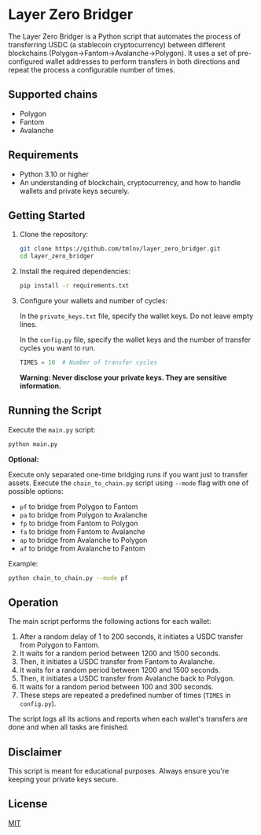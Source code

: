 # Layer Zero Bridger

The Layer Zero Bridger is a Python script that automates the process of transferring USDC (a stablecoin cryptocurrency) between different blockchains (Polygon->Fantom->Avalanche->Polygon). It uses a set of pre-configured wallet addresses to perform transfers in both directions and repeat the process a configurable number of times.

## Supported chains

- Polygon
- Fantom
- Avalanche

## Requirements

- Python 3.10 or higher
- An understanding of blockchain, cryptocurrency, and how to handle wallets and private keys securely.

## Getting Started

1. Clone the repository:

    ```bash
    git clone https://github.com/tmlnv/layer_zero_bridger.git
    cd layer_zero_bridger
    ```

2. Install the required dependencies:

    ```bash
    pip install -r requirements.txt
    ```

3. Configure your wallets and number of cycles:

    In the `private_keys.txt` file, specify the wallet keys. Do not leave empty lines.
   
    In the `config.py` file, specify the wallet keys and the number of transfer cycles you want to run.

    ```python
    TIMES = 10  # Number of transfer cycles
    ```
    **Warning: Never disclose your private keys. They are sensitive information.**

## Running the Script

Execute the `main.py` script:

```bash
python main.py
```

**Optional:**

Execute only separated one-time bridging runs if you want just to transfer assets. Execute the `chain_to_chain.py` script using `--mode` flag with one of possible options:
- `pf` to bridge from Polygon to Fantom
- `pa` to bridge from Polygon to Avalanche
- `fp` to bridge from Fantom to Polygon
- `fa` to bridge from Fantom to Avalanche
- `ap` to bridge from Avalanche to Polygon
- `af` to bridge from Avalanche to Fantom

Example:

```bash
python chain_to_chain.py --mode pf
```

## Operation

The main script performs the following actions for each wallet:

1. After a random delay of 1 to 200 seconds, it initiates a USDC transfer from Polygon to Fantom.
2. It waits for a random period between 1200 and 1500 seconds.
3. Then, it initiates a USDC transfer from Fantom to Avalanche.
4. It waits for a random period between 1200 and 1500 seconds.
5. Then, it initiates a USDC transfer from Avalanche back to Polygon.
6. It waits for a random period between 100 and 300 seconds.
7. These steps are repeated a predefined number of times (`TIMES` in `config.py`).

The script logs all its actions and reports when each wallet's transfers are done and when all tasks are finished.

## Disclaimer

This script is meant for educational purposes. Always ensure you're keeping your private keys secure.

## License

[MIT](https://github.com/tmlnv/layer_zero_bridger/blob/main/LICENSE)
